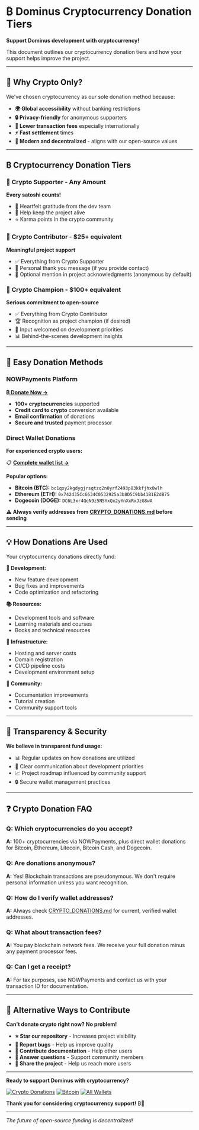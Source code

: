 # ₿ Dominus Cryptocurrency Donation Tiers

**Support Dominus development with cryptocurrency!**

This document outlines our cryptocurrency donation tiers and how your support helps improve the project.

---

## 🎯 Why Crypto Only?

We've chosen cryptocurrency as our sole donation method because:
- **🌍 Global accessibility** without banking restrictions
- **🔒 Privacy-friendly** for anonymous supporters  
- **💸 Lower transaction fees** especially internationally
- **⚡ Fast settlement** times
- **🚀 Modern and decentralized** - aligns with our open-source values

---

## ₿ Cryptocurrency Donation Tiers

### 🥉 **Crypto Supporter** - Any Amount
**Every satoshi counts!**
- 🙏 Heartfelt gratitude from the dev team
- 🎯 Help keep the project alive
- ⭐ Karma points in the crypto community

### 🥈 **Crypto Contributor** - $25+ equivalent  
**Meaningful project support**
- ✅ Everything from Crypto Supporter
- 📧 Personal thank you message (if you provide contact)
- 📝 Optional mention in project acknowledgments (anonymous by default)

### 🥇 **Crypto Champion** - $100+ equivalent
**Serious commitment to open-source**
- ✅ Everything from Crypto Contributor
- 🏆 Recognition as project champion (if desired)
- 🎯 Input welcomed on development priorities
- 📊 Behind-the-scenes development insights

---

## 🚀 Easy Donation Methods

### **NOWPayments Platform**
**[₿ Donate Now →](https://nowpayments.io/donation/dominus)**
- **100+ cryptocurrencies** supported
- **Credit card to crypto** conversion available
- **Email confirmation** of donations
- **Secure and trusted** payment processor

### **Direct Wallet Donations**
**For experienced crypto users:**

📋 **[Complete wallet list →](../CRYPTO_DONATIONS.md)**

**Popular options:**
- **Bitcoin (BTC):** `bc1qxy2kgdygjrsqtzq2n0yrf2493p83kkfjhx0wlh`
- **Ethereum (ETH):** `0x742d35Cc6634C0532925a3b8D5C9bb41B1E2dB75`
- **Dogecoin (DOGE):** `DC6L3xr4QeN9z5N5YxQx2yYnXxRxJzG8wA`

⚠️ **Always verify addresses from [CRYPTO_DONATIONS.md](../CRYPTO_DONATIONS.md) before sending**

---

## 💡 How Donations Are Used

Your cryptocurrency donations directly fund:

**🎯 Development:**
- New feature development
- Bug fixes and improvements
- Code optimization and refactoring

**📚 Resources:**
- Development tools and software
- Learning materials and courses
- Books and technical resources

**🔧 Infrastructure:**
- Hosting and server costs
- Domain registration
- CI/CD pipeline costs
- Development environment setup

**👥 Community:**
- Documentation improvements
- Tutorial creation
- Community support tools

---

## 🔐 Transparency & Security

**We believe in transparent fund usage:**
- 📊 Regular updates on how donations are utilized
- 🎯 Clear communication about development priorities
- 📈 Project roadmap influenced by community support
- 🔒 Secure wallet management practices

---

## ❓ Crypto Donation FAQ

### **Q: Which cryptocurrencies do you accept?**
**A:** 100+ cryptocurrencies via NOWPayments, plus direct wallet donations for Bitcoin, Ethereum, Litecoin, Bitcoin Cash, and Dogecoin.

### **Q: Are donations anonymous?**
**A:** Yes! Blockchain transactions are pseudonymous. We don't require personal information unless you want recognition.

### **Q: How do I verify wallet addresses?**
**A:** Always check [CRYPTO_DONATIONS.md](../CRYPTO_DONATIONS.md) for current, verified wallet addresses.

### **Q: What about transaction fees?**
**A:** You pay blockchain network fees. We receive your full donation minus any payment processor fees.

### **Q: Can I get a receipt?**
**A:** For tax purposes, use NOWPayments and contact us with your transaction ID for documentation.

---

## 🤝 Alternative Ways to Contribute

**Can't donate crypto right now? No problem!**

- **⭐ Star our repository** - Increases project visibility
- **🐛 Report bugs** - Help us improve quality
- **📖 Contribute documentation** - Help other users
- **💬 Answer questions** - Support community members
- **📢 Share the project** - Help us reach more users

---

**Ready to support Dominus with cryptocurrency?**

[![Crypto Donations](https://img.shields.io/badge/Crypto%20Donations-₿-f7931a)](https://nowpayments.io/donation/dominus)
[![Bitcoin](https://img.shields.io/badge/Bitcoin-₿-FF9900)](bitcoin:bc1qxy2kgdygjrsqtzq2n0yrf2493p83kkfjhx0wlh)
[![All Wallets](https://img.shields.io/badge/All%20Wallets-📋-blue)](../CRYPTO_DONATIONS.md)

**Thank you for considering cryptocurrency support!** ₿💖

---

*The future of open-source funding is decentralized!*